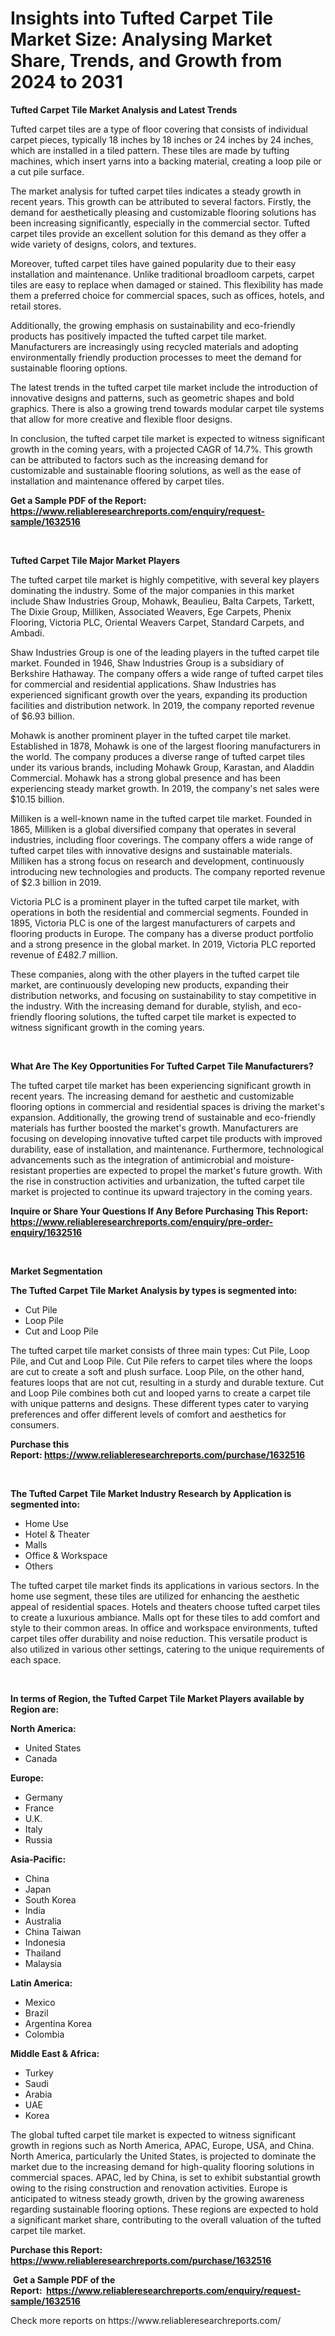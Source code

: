 <p><h1>Insights into Tufted Carpet Tile Market Size: Analysing Market Share, Trends, and Growth from 2024 to 2031</h1></p><p><strong>Tufted Carpet Tile Market Analysis and Latest Trends</strong></p>
<p><p>Tufted carpet tiles are a type of floor covering that consists of individual carpet pieces, typically 18 inches by 18 inches or 24 inches by 24 inches, which are installed in a tiled pattern. These tiles are made by tufting machines, which insert yarns into a backing material, creating a loop pile or a cut pile surface.</p><p>The market analysis for tufted carpet tiles indicates a steady growth in recent years. This growth can be attributed to several factors. Firstly, the demand for aesthetically pleasing and customizable flooring solutions has been increasing significantly, especially in the commercial sector. Tufted carpet tiles provide an excellent solution for this demand as they offer a wide variety of designs, colors, and textures.</p><p>Moreover, tufted carpet tiles have gained popularity due to their easy installation and maintenance. Unlike traditional broadloom carpets, carpet tiles are easy to replace when damaged or stained. This flexibility has made them a preferred choice for commercial spaces, such as offices, hotels, and retail stores.</p><p>Additionally, the growing emphasis on sustainability and eco-friendly products has positively impacted the tufted carpet tile market. Manufacturers are increasingly using recycled materials and adopting environmentally friendly production processes to meet the demand for sustainable flooring options.</p><p>The latest trends in the tufted carpet tile market include the introduction of innovative designs and patterns, such as geometric shapes and bold graphics. There is also a growing trend towards modular carpet tile systems that allow for more creative and flexible floor designs.</p><p>In conclusion, the tufted carpet tile market is expected to witness significant growth in the coming years, with a projected CAGR of 14.7%. This growth can be attributed to factors such as the increasing demand for customizable and sustainable flooring solutions, as well as the ease of installation and maintenance offered by carpet tiles.</p></p>
<p><strong>Get a Sample PDF of the Report:&nbsp; <a href="https://www.reliableresearchreports.com/enquiry/request-sample/1632516">https://www.reliableresearchreports.com/enquiry/request-sample/1632516</a></strong></p>
<p>&nbsp;</p>
<p><strong>Tufted Carpet Tile Major Market Players</strong></p>
<p><p>The tufted carpet tile market is highly competitive, with several key players dominating the industry. Some of the major companies in this market include Shaw Industries Group, Mohawk, Beaulieu, Balta Carpets, Tarkett, The Dixie Group, Milliken, Associated Weavers, Ege Carpets, Phenix Flooring, Victoria PLC, Oriental Weavers Carpet, Standard Carpets, and Ambadi.</p><p>Shaw Industries Group is one of the leading players in the tufted carpet tile market. Founded in 1946, Shaw Industries Group is a subsidiary of Berkshire Hathaway. The company offers a wide range of tufted carpet tiles for commercial and residential applications. Shaw Industries has experienced significant growth over the years, expanding its production facilities and distribution network. In 2019, the company reported revenue of $6.93 billion.</p><p>Mohawk is another prominent player in the tufted carpet tile market. Established in 1878, Mohawk is one of the largest flooring manufacturers in the world. The company produces a diverse range of tufted carpet tiles under its various brands, including Mohawk Group, Karastan, and Aladdin Commercial. Mohawk has a strong global presence and has been experiencing steady market growth. In 2019, the company's net sales were $10.15 billion.</p><p>Milliken is a well-known name in the tufted carpet tile market. Founded in 1865, Milliken is a global diversified company that operates in several industries, including floor coverings. The company offers a wide range of tufted carpet tiles with innovative designs and sustainable materials. Milliken has a strong focus on research and development, continuously introducing new technologies and products. The company reported revenue of $2.3 billion in 2019.</p><p>Victoria PLC is a prominent player in the tufted carpet tile market, with operations in both the residential and commercial segments. Founded in 1895, Victoria PLC is one of the largest manufacturers of carpets and flooring products in Europe. The company has a diverse product portfolio and a strong presence in the global market. In 2019, Victoria PLC reported revenue of £482.7 million.</p><p>These companies, along with the other players in the tufted carpet tile market, are continuously developing new products, expanding their distribution networks, and focusing on sustainability to stay competitive in the industry. With the increasing demand for durable, stylish, and eco-friendly flooring solutions, the tufted carpet tile market is expected to witness significant growth in the coming years.</p></p>
<p>&nbsp;</p>
<p><strong>What Are The Key Opportunities For Tufted Carpet Tile Manufacturers?</strong></p>
<p><p>The tufted carpet tile market has been experiencing significant growth in recent years. The increasing demand for aesthetic and customizable flooring options in commercial and residential spaces is driving the market's expansion. Additionally, the growing trend of sustainable and eco-friendly materials has further boosted the market's growth. Manufacturers are focusing on developing innovative tufted carpet tile products with improved durability, ease of installation, and maintenance. Furthermore, technological advancements such as the integration of antimicrobial and moisture-resistant properties are expected to propel the market's future growth. With the rise in construction activities and urbanization, the tufted carpet tile market is projected to continue its upward trajectory in the coming years.</p></p>
<p><strong>Inquire or Share Your Questions If Any Before Purchasing This Report: <a href="https://www.reliableresearchreports.com/enquiry/pre-order-enquiry/1632516">https://www.reliableresearchreports.com/enquiry/pre-order-enquiry/1632516</a></strong></p>
<p>&nbsp;</p>
<p><strong>Market Segmentation</strong></p>
<p><strong>The Tufted Carpet Tile Market Analysis by types is segmented into:</strong></p>
<p><ul><li>Cut Pile</li><li>Loop Pile</li><li>Cut and Loop Pile</li></ul></p>
<p><p>The tufted carpet tile market consists of three main types: Cut Pile, Loop Pile, and Cut and Loop Pile. Cut Pile refers to carpet tiles where the loops are cut to create a soft and plush surface. Loop Pile, on the other hand, features loops that are not cut, resulting in a sturdy and durable texture. Cut and Loop Pile combines both cut and looped yarns to create a carpet tile with unique patterns and designs. These different types cater to varying preferences and offer different levels of comfort and aesthetics for consumers.</p></p>
<p><strong>Purchase this Report:&nbsp;<a href="https://www.reliableresearchreports.com/purchase/1632516">https://www.reliableresearchreports.com/purchase/1632516</a></strong></p>
<p>&nbsp;</p>
<p><strong>The Tufted Carpet Tile Market Industry Research by Application is segmented into:</strong></p>
<p><ul><li>Home Use</li><li>Hotel & Theater</li><li>Malls</li><li>Office & Workspace</li><li>Others</li></ul></p>
<p><p>The tufted carpet tile market finds its applications in various sectors. In the home use segment, these tiles are utilized for enhancing the aesthetic appeal of residential spaces. Hotels and theaters choose tufted carpet tiles to create a luxurious ambiance. Malls opt for these tiles to add comfort and style to their common areas. In office and workspace environments, tufted carpet tiles offer durability and noise reduction. This versatile product is also utilized in various other settings, catering to the unique requirements of each space.</p></p>
<p>&nbsp;</p>
<p><strong>In terms of Region, the Tufted Carpet Tile Market Players available by Region are:</strong></p>
<p>
    <p> <strong> North America: </strong>
        <ul>
            <li>United States</li>
            <li>Canada</li>
        </ul>
        </p> 
    <p> <strong> Europe: </strong>
        <ul>
            <li>Germany</li>
            <li>France</li>
            <li>U.K.</li>
            <li>Italy</li>
            <li>Russia</li>
        </ul>
        </p> 
    <p> <strong> Asia-Pacific: </strong>
        <ul>
            <li>China</li>
            <li>Japan</li>
            <li>South Korea</li>
            <li>India</li>
            <li>Australia</li>
            <li>China Taiwan</li>
            <li>Indonesia</li>
            <li>Thailand</li>
            <li>Malaysia</li>
        </ul>
        </p> 
    <p> <strong> Latin America: </strong>
        <ul>
            <li>Mexico</li>
            <li>Brazil</li>
            <li>Argentina Korea</li>
            <li>Colombia</li>
        </ul>
        </p> 
    <p> <strong> Middle East & Africa: </strong>
        <ul>
            <li>Turkey</li>
            <li>Saudi</li>
            <li>Arabia</li>
            <li>UAE</li>
            <li>Korea</li>
        </ul>
    </p>
    </p>
<p><p>The global tufted carpet tile market is expected to witness significant growth in regions such as North America, APAC, Europe, USA, and China. North America, particularly the United States, is projected to dominate the market due to the increasing demand for high-quality flooring solutions in commercial spaces. APAC, led by China, is set to exhibit substantial growth owing to the rising construction and renovation activities. Europe is anticipated to witness steady growth, driven by the growing awareness regarding sustainable flooring options. These regions are expected to hold a significant market share, contributing to the overall valuation of the tufted carpet tile market.</p></p>
<p><strong>Purchase this Report: <a href="https://www.reliableresearchreports.com/purchase/1632516">https://www.reliableresearchreports.com/purchase/1632516</a></strong></p>
<p>&nbsp;<strong>Get a Sample PDF of the Report:&nbsp;&nbsp;<a href="https://www.reliableresearchreports.com/enquiry/request-sample/1632516">https://www.reliableresearchreports.com/enquiry/request-sample/1632516</a></strong></p>
<p><strong></strong></p>
<p>Check more reports on https://www.reliableresearchreports.com/</p>